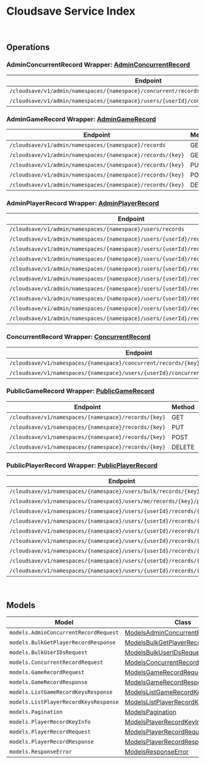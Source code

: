 # Cloudsave Service Index

&nbsp;  

## Operations

### AdminConcurrentRecord Wrapper:  [AdminConcurrentRecord](../AccelByte.Sdk/Api/Cloudsave/Wrapper/AdminConcurrentRecord.cs)
| Endpoint | Method | ID | Class |
|---|---|---|---|
| `/cloudsave/v1/admin/namespaces/{namespace}/concurrent/records/{key}` | PUT | AdminPutGameRecordConcurrentHandlerV1 | [AdminPutGameRecordConcurrentHandlerV1](../AccelByte.Sdk/Api/Cloudsave/Operation/AdminConcurrentRecord/AdminPutGameRecordConcurrentHandlerV1.cs) |
| `/cloudsave/v1/admin/namespaces/{namespace}/users/{userId}/concurrent/records/{key}/public` | PUT | AdminPutPlayerPublicRecordConcurrentHandlerV1 | [AdminPutPlayerPublicRecordConcurrentHandlerV1](../AccelByte.Sdk/Api/Cloudsave/Operation/AdminConcurrentRecord/AdminPutPlayerPublicRecordConcurrentHandlerV1.cs) |

### AdminGameRecord Wrapper:  [AdminGameRecord](../AccelByte.Sdk/Api/Cloudsave/Wrapper/AdminGameRecord.cs)
| Endpoint | Method | ID | Class |
|---|---|---|---|
| `/cloudsave/v1/admin/namespaces/{namespace}/records` | GET | ListGameRecordsHandlerV1 | [ListGameRecordsHandlerV1](../AccelByte.Sdk/Api/Cloudsave/Operation/AdminGameRecord/ListGameRecordsHandlerV1.cs) |
| `/cloudsave/v1/admin/namespaces/{namespace}/records/{key}` | GET | AdminGetGameRecordHandlerV1 | [AdminGetGameRecordHandlerV1](../AccelByte.Sdk/Api/Cloudsave/Operation/AdminGameRecord/AdminGetGameRecordHandlerV1.cs) |
| `/cloudsave/v1/admin/namespaces/{namespace}/records/{key}` | PUT | AdminPutGameRecordHandlerV1 | [AdminPutGameRecordHandlerV1](../AccelByte.Sdk/Api/Cloudsave/Operation/AdminGameRecord/AdminPutGameRecordHandlerV1.cs) |
| `/cloudsave/v1/admin/namespaces/{namespace}/records/{key}` | POST | AdminPostGameRecordHandlerV1 | [AdminPostGameRecordHandlerV1](../AccelByte.Sdk/Api/Cloudsave/Operation/AdminGameRecord/AdminPostGameRecordHandlerV1.cs) |
| `/cloudsave/v1/admin/namespaces/{namespace}/records/{key}` | DELETE | AdminDeleteGameRecordHandlerV1 | [AdminDeleteGameRecordHandlerV1](../AccelByte.Sdk/Api/Cloudsave/Operation/AdminGameRecord/AdminDeleteGameRecordHandlerV1.cs) |

### AdminPlayerRecord Wrapper:  [AdminPlayerRecord](../AccelByte.Sdk/Api/Cloudsave/Wrapper/AdminPlayerRecord.cs)
| Endpoint | Method | ID | Class |
|---|---|---|---|
| `/cloudsave/v1/admin/namespaces/{namespace}/users/records` | GET | ListPlayerRecordHandlerV1 | [ListPlayerRecordHandlerV1](../AccelByte.Sdk/Api/Cloudsave/Operation/AdminPlayerRecord/ListPlayerRecordHandlerV1.cs) |
| `/cloudsave/v1/admin/namespaces/{namespace}/users/{userId}/records` | GET | AdminRetrievePlayerRecords | [AdminRetrievePlayerRecords](../AccelByte.Sdk/Api/Cloudsave/Operation/AdminPlayerRecord/AdminRetrievePlayerRecords.cs) |
| `/cloudsave/v1/admin/namespaces/{namespace}/users/{userId}/records/{key}` | GET | AdminGetPlayerRecordHandlerV1 | [AdminGetPlayerRecordHandlerV1](../AccelByte.Sdk/Api/Cloudsave/Operation/AdminPlayerRecord/AdminGetPlayerRecordHandlerV1.cs) |
| `/cloudsave/v1/admin/namespaces/{namespace}/users/{userId}/records/{key}` | PUT | AdminPutPlayerRecordHandlerV1 | [AdminPutPlayerRecordHandlerV1](../AccelByte.Sdk/Api/Cloudsave/Operation/AdminPlayerRecord/AdminPutPlayerRecordHandlerV1.cs) |
| `/cloudsave/v1/admin/namespaces/{namespace}/users/{userId}/records/{key}` | POST | AdminPostPlayerRecordHandlerV1 | [AdminPostPlayerRecordHandlerV1](../AccelByte.Sdk/Api/Cloudsave/Operation/AdminPlayerRecord/AdminPostPlayerRecordHandlerV1.cs) |
| `/cloudsave/v1/admin/namespaces/{namespace}/users/{userId}/records/{key}` | DELETE | AdminDeletePlayerRecordHandlerV1 | [AdminDeletePlayerRecordHandlerV1](../AccelByte.Sdk/Api/Cloudsave/Operation/AdminPlayerRecord/AdminDeletePlayerRecordHandlerV1.cs) |
| `/cloudsave/v1/admin/namespaces/{namespace}/users/{userId}/records/{key}/public` | GET | AdminGetPlayerPublicRecordHandlerV1 | [AdminGetPlayerPublicRecordHandlerV1](../AccelByte.Sdk/Api/Cloudsave/Operation/AdminPlayerRecord/AdminGetPlayerPublicRecordHandlerV1.cs) |
| `/cloudsave/v1/admin/namespaces/{namespace}/users/{userId}/records/{key}/public` | PUT | AdminPutPlayerPublicRecordHandlerV1 | [AdminPutPlayerPublicRecordHandlerV1](../AccelByte.Sdk/Api/Cloudsave/Operation/AdminPlayerRecord/AdminPutPlayerPublicRecordHandlerV1.cs) |
| `/cloudsave/v1/admin/namespaces/{namespace}/users/{userId}/records/{key}/public` | POST | AdminPostPlayerPublicRecordHandlerV1 | [AdminPostPlayerPublicRecordHandlerV1](../AccelByte.Sdk/Api/Cloudsave/Operation/AdminPlayerRecord/AdminPostPlayerPublicRecordHandlerV1.cs) |
| `/cloudsave/v1/admin/namespaces/{namespace}/users/{userId}/records/{key}/public` | DELETE | AdminDeletePlayerPublicRecordHandlerV1 | [AdminDeletePlayerPublicRecordHandlerV1](../AccelByte.Sdk/Api/Cloudsave/Operation/AdminPlayerRecord/AdminDeletePlayerPublicRecordHandlerV1.cs) |

### ConcurrentRecord Wrapper:  [ConcurrentRecord](../AccelByte.Sdk/Api/Cloudsave/Wrapper/ConcurrentRecord.cs)
| Endpoint | Method | ID | Class |
|---|---|---|---|
| `/cloudsave/v1/namespaces/{namespace}/concurrent/records/{key}` | PUT | PutGameRecordConcurrentHandlerV1 | [PutGameRecordConcurrentHandlerV1](../AccelByte.Sdk/Api/Cloudsave/Operation/ConcurrentRecord/PutGameRecordConcurrentHandlerV1.cs) |
| `/cloudsave/v1/namespaces/{namespace}/users/{userId}/concurrent/records/{key}/public` | PUT | PutPlayerPublicRecordConcurrentHandlerV1 | [PutPlayerPublicRecordConcurrentHandlerV1](../AccelByte.Sdk/Api/Cloudsave/Operation/ConcurrentRecord/PutPlayerPublicRecordConcurrentHandlerV1.cs) |

### PublicGameRecord Wrapper:  [PublicGameRecord](../AccelByte.Sdk/Api/Cloudsave/Wrapper/PublicGameRecord.cs)
| Endpoint | Method | ID | Class |
|---|---|---|---|
| `/cloudsave/v1/namespaces/{namespace}/records/{key}` | GET | GetGameRecordHandlerV1 | [GetGameRecordHandlerV1](../AccelByte.Sdk/Api/Cloudsave/Operation/PublicGameRecord/GetGameRecordHandlerV1.cs) |
| `/cloudsave/v1/namespaces/{namespace}/records/{key}` | PUT | PutGameRecordHandlerV1 | [PutGameRecordHandlerV1](../AccelByte.Sdk/Api/Cloudsave/Operation/PublicGameRecord/PutGameRecordHandlerV1.cs) |
| `/cloudsave/v1/namespaces/{namespace}/records/{key}` | POST | PostGameRecordHandlerV1 | [PostGameRecordHandlerV1](../AccelByte.Sdk/Api/Cloudsave/Operation/PublicGameRecord/PostGameRecordHandlerV1.cs) |
| `/cloudsave/v1/namespaces/{namespace}/records/{key}` | DELETE | DeleteGameRecordHandlerV1 | [DeleteGameRecordHandlerV1](../AccelByte.Sdk/Api/Cloudsave/Operation/PublicGameRecord/DeleteGameRecordHandlerV1.cs) |

### PublicPlayerRecord Wrapper:  [PublicPlayerRecord](../AccelByte.Sdk/Api/Cloudsave/Wrapper/PublicPlayerRecord.cs)
| Endpoint | Method | ID | Class |
|---|---|---|---|
| `/cloudsave/v1/namespaces/{namespace}/users/bulk/records/{key}/public` | POST | BulkGetPlayerPublicRecordHandlerV1 | [BulkGetPlayerPublicRecordHandlerV1](../AccelByte.Sdk/Api/Cloudsave/Operation/PublicPlayerRecord/BulkGetPlayerPublicRecordHandlerV1.cs) |
| `/cloudsave/v1/namespaces/{namespace}/users/me/records/{key}/public` | DELETE | PublicDeletePlayerPublicRecordHandlerV1 | [PublicDeletePlayerPublicRecordHandlerV1](../AccelByte.Sdk/Api/Cloudsave/Operation/PublicPlayerRecord/PublicDeletePlayerPublicRecordHandlerV1.cs) |
| `/cloudsave/v1/namespaces/{namespace}/users/{userId}/records/{key}` | GET | GetPlayerRecordHandlerV1 | [GetPlayerRecordHandlerV1](../AccelByte.Sdk/Api/Cloudsave/Operation/PublicPlayerRecord/GetPlayerRecordHandlerV1.cs) |
| `/cloudsave/v1/namespaces/{namespace}/users/{userId}/records/{key}` | PUT | PutPlayerRecordHandlerV1 | [PutPlayerRecordHandlerV1](../AccelByte.Sdk/Api/Cloudsave/Operation/PublicPlayerRecord/PutPlayerRecordHandlerV1.cs) |
| `/cloudsave/v1/namespaces/{namespace}/users/{userId}/records/{key}` | POST | PostPlayerRecordHandlerV1 | [PostPlayerRecordHandlerV1](../AccelByte.Sdk/Api/Cloudsave/Operation/PublicPlayerRecord/PostPlayerRecordHandlerV1.cs) |
| `/cloudsave/v1/namespaces/{namespace}/users/{userId}/records/{key}` | DELETE | DeletePlayerRecordHandlerV1 | [DeletePlayerRecordHandlerV1](../AccelByte.Sdk/Api/Cloudsave/Operation/PublicPlayerRecord/DeletePlayerRecordHandlerV1.cs) |
| `/cloudsave/v1/namespaces/{namespace}/users/{userId}/records/{key}/public` | GET | GetPlayerPublicRecordHandlerV1 | [GetPlayerPublicRecordHandlerV1](../AccelByte.Sdk/Api/Cloudsave/Operation/PublicPlayerRecord/GetPlayerPublicRecordHandlerV1.cs) |
| `/cloudsave/v1/namespaces/{namespace}/users/{userId}/records/{key}/public` | PUT | PutPlayerPublicRecordHandlerV1 | [PutPlayerPublicRecordHandlerV1](../AccelByte.Sdk/Api/Cloudsave/Operation/PublicPlayerRecord/PutPlayerPublicRecordHandlerV1.cs) |
| `/cloudsave/v1/namespaces/{namespace}/users/{userId}/records/{key}/public` | POST | PostPlayerPublicRecordHandlerV1 | [PostPlayerPublicRecordHandlerV1](../AccelByte.Sdk/Api/Cloudsave/Operation/PublicPlayerRecord/PostPlayerPublicRecordHandlerV1.cs) |


&nbsp;  

## Models

| Model | Class |
|---|---|
| `models.AdminConcurrentRecordRequest` | [ModelsAdminConcurrentRecordRequest](../AccelByte.Sdk/Api/Cloudsave/Model/ModelsAdminConcurrentRecordRequest.cs) |
| `models.BulkGetPlayerRecordResponse` | [ModelsBulkGetPlayerRecordResponse](../AccelByte.Sdk/Api/Cloudsave/Model/ModelsBulkGetPlayerRecordResponse.cs) |
| `models.BulkUserIDsRequest` | [ModelsBulkUserIDsRequest](../AccelByte.Sdk/Api/Cloudsave/Model/ModelsBulkUserIDsRequest.cs) |
| `models.ConcurrentRecordRequest` | [ModelsConcurrentRecordRequest](../AccelByte.Sdk/Api/Cloudsave/Model/ModelsConcurrentRecordRequest.cs) |
| `models.GameRecordRequest` | [ModelsGameRecordRequest](../AccelByte.Sdk/Api/Cloudsave/Model/ModelsGameRecordRequest.cs) |
| `models.GameRecordResponse` | [ModelsGameRecordResponse](../AccelByte.Sdk/Api/Cloudsave/Model/ModelsGameRecordResponse.cs) |
| `models.ListGameRecordKeysResponse` | [ModelsListGameRecordKeysResponse](../AccelByte.Sdk/Api/Cloudsave/Model/ModelsListGameRecordKeysResponse.cs) |
| `models.ListPlayerRecordKeysResponse` | [ModelsListPlayerRecordKeysResponse](../AccelByte.Sdk/Api/Cloudsave/Model/ModelsListPlayerRecordKeysResponse.cs) |
| `models.Pagination` | [ModelsPagination](../AccelByte.Sdk/Api/Cloudsave/Model/ModelsPagination.cs) |
| `models.PlayerRecordKeyInfo` | [ModelsPlayerRecordKeyInfo](../AccelByte.Sdk/Api/Cloudsave/Model/ModelsPlayerRecordKeyInfo.cs) |
| `models.PlayerRecordRequest` | [ModelsPlayerRecordRequest](../AccelByte.Sdk/Api/Cloudsave/Model/ModelsPlayerRecordRequest.cs) |
| `models.PlayerRecordResponse` | [ModelsPlayerRecordResponse](../AccelByte.Sdk/Api/Cloudsave/Model/ModelsPlayerRecordResponse.cs) |
| `models.ResponseError` | [ModelsResponseError](../AccelByte.Sdk/Api/Cloudsave/Model/ModelsResponseError.cs) |
